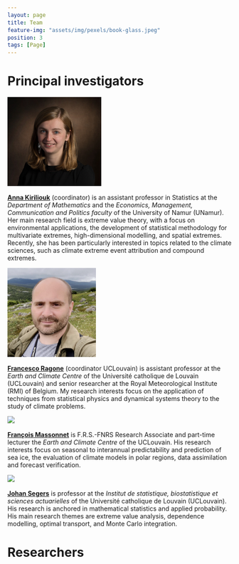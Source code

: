 ```yaml
---
layout: page
title: Team
feature-img: "assets/img/pexels/book-glass.jpeg"
position: 3
tags: [Page]
---
```


# Principal investigators

<img src="/assets/img/pics/AnnaKiriliouk.jpg" height = "200px">

[**Anna Kiriliouk**](https://akiriliouk.github.io/) (coordinator) ​is an assistant professor in Statistics at the *Department of Mathematics* and the *Economics, Management, Communication and Politics faculty* of the University
of Namur (UNamur). Her main research field is extreme value theory, with a focus on environmental applications, the development of statistical methodology for multivariate extremes, high-dimensional modelling, and spatial extremes. Recently, she has been particularly interested in topics related to the climate sciences, such as climate extreme event attribution and compound extremes.

<img src="/assets/img/pics/FrancescoRagone_new.png" height = "200px">

[**Francesco Ragone**](https://uclouvain.be/en/directories/francesco.ragone) (coordinator UCLouvain) is assistant professor at the *Earth and Climate Centre* of the Université catholique de Louvain (UCLouvain) and  senior researcher at the Royal Meteorological Institute (RMI) of Belgium. My research interests focus on
the application of techniques from statistical physics and dynamical systems theory to the study of
climate problems.

<img src="/assets/img/pics/FrancoisMassonnet.jpg" height = "200px">

[**François Massonnet**](https://www.climate.be/u/fmasson) is F.R.S.-FNRS Research Associate and part-time lecturer the *Earth and Climate Centre* of the UCLouvain. His research interests focus on seasonal to interannual predictability and prediction of sea ice, the evaluation of climate models in polar regions, data assimilation and forecast verification.


<img src="/assets/img/pics/JohanSegers.png" height = "200px">

[**Johan Segers**](https://perso.uclouvain.be/johan.segers/index.html) is professor at the *Institut de statistique, biostatistique et sciences actuarielles* of the Université catholique de Louvain (UCLouvain). His research is anchored in mathematical statistics and applied probability. His main research themes
are extreme value analysis, dependence modelling, optimal transport, and Monte Carlo integration.

# Researchers

